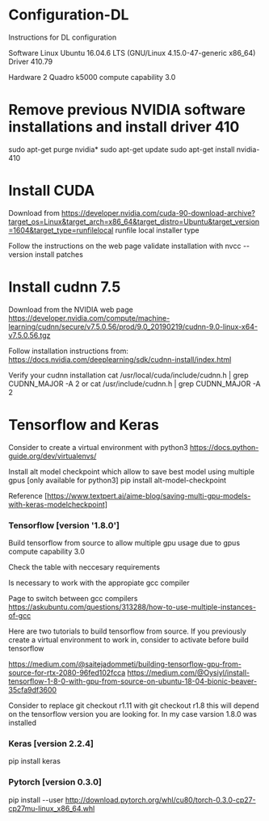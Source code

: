 # Configuration-DL
Instructions for DL configuration


Software
Linux Ubuntu 16.04.6 LTS (GNU/Linux 4.15.0-47-generic x86_64)
Driver 410.79


Hardware
2 Quadro k5000 compute capability 3.0

# Remove previous NVIDIA software installations and install driver 410 
sudo apt-get purge nvidia* 
sudo apt-get update 
sudo apt-get install nvidia-410 

# Install CUDA
Download from https://developer.nvidia.com/cuda-90-download-archive?target_os=Linux&target_arch=x86_64&target_distro=Ubuntu&target_version=1604&target_type=runfilelocal
runfile local installer type

Follow the instructions on the web page
validate installation with nvcc --version
install patches 

# Install cudnn 7.5
Download from the NVIDIA web page
https://developer.nvidia.com/compute/machine-learning/cudnn/secure/v7.5.0.56/prod/9.0_20190219/cudnn-9.0-linux-x64-v7.5.0.56.tgz

Follow installation instructions from:
https://docs.nvidia.com/deeplearning/sdk/cudnn-install/index.html

Verify your cudnn installation
cat /usr/local/cuda/include/cudnn.h | grep CUDNN_MAJOR -A 2
or
cat /usr/include/cudnn.h | grep CUDNN_MAJOR -A 2

# Tensorflow and Keras
Consider to create a virtual environment with python3 
https://docs.python-guide.org/dev/virtualenvs/

Install alt model checkpoint which allow to save best model using multiple gpus [only available for python3]
pip install alt-model-checkpoint

Reference [https://www.textpert.ai/aime-blog/saving-multi-gpu-models-with-keras-modelcheckpoint]



### Tensorflow [version '1.8.0']
Build tensorflow from source to allow multiple gpu usage due to gpus compute capability 3.0

Check the table with neccesary requirements

Is necessary to work with the appropiate gcc compiler 

Page to switch between gcc compilers
https://askubuntu.com/questions/313288/how-to-use-multiple-instances-of-gcc

Here are two tutorials to build tensorflow from source. If you previously create a virtual environment to work in, consider to activate before build tensorflow

https://medium.com/@saitejadommeti/building-tensorflow-gpu-from-source-for-rtx-2080-96fed102fcca
https://medium.com/@Oysiyl/install-tensorflow-1-8-0-with-gpu-from-source-on-ubuntu-18-04-bionic-beaver-35cfa9df3600

Consider to replace 
git checkout r1.11
with
git checkout r1.8
this will depend on the tensorflow version you are looking for. In my case varsion 1.8.0 was installed


### Keras [version 2.2.4]
pip install keras
### Pytorch [version 0.3.0]
pip install --user http://download.pytorch.org/whl/cu80/torch-0.3.0-cp27-cp27mu-linux_x86_64.whl
